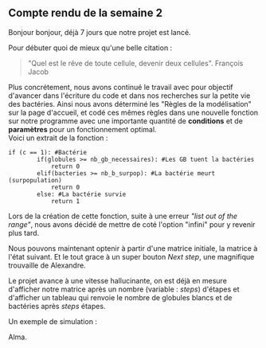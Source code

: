 ## Compte rendu de la semaine 2 ##

Bonjour bonjour, déjà 7 jours que notre projet est lancé.

Pour débuter quoi de mieux qu'une belle citation :
> "Quel est le rêve de toute cellule, devenir deux cellules". François Jacob
  
Plus concrétement, nous avons continué le travail avec pour objectif d'avancer dans l'écriture du code et dans nos recherches sur la petite vie des bactéries. Ainsi nous avons déterminé les "Règles de la modélisation" sur la page d'accueil, et codé ces mêmes règles dans une nouvelle fonction sur notre programme avec une importante quantité de **conditions** et de **paramètres** pour un fonctionnement optimal.  
  Voici un extrait de la fonction : 
``` 
if (c == 1): #Bactérie
        if(globules >= nb_gb_necessaires): #Les GB tuent la bactéries
            return 0
        elif(bacteries >= nb_b_surpop): #La bactérie meurt (surpopulation)
            return 0
        else: #La bactérie survie
            return 1
```
  
Lors de la création de cette fonction, suite à une erreur *"list out of the range"*, nous avons décidé de mettre de coté l'option "infini" pour y revenir plus tard.
  
Nous pouvons maintenant optenir à partir d'une matrice initiale, la matrice à l'état suivant. Et le tout grace à un super bouton *Next step*, une magnifique trouvaille de Alexandre.
  
Le projet avance à une vitesse hallucinante, on est déjà en mesure d'afficher notre matrice après un nombre (variable : *steps*) d'étapes et d'afficher un tableau qui renvoie le nombre de globules blancs et de bactéries après *steps* étapes.
  
Un exemple de simulation :


Alma.
